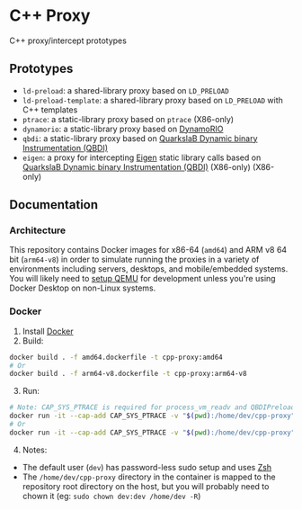 # C++ Proxy
C++ proxy/intercept prototypes

## Prototypes
* `ld-preload`: a shared-library proxy based on `LD_PRELOAD`
* `ld-preload-template`: a shared-library proxy based on `LD_PRELOAD` with C++ templates
* `ptrace`: a static-library proxy based on `ptrace` (X86-only)
* `dynamorio`: a static-library proxy based on [DynamoRIO](https://dynamorio.org)
* `qbdi`: a static-library proxy based on [QuarkslaB Dynamic binary Instrumentation (QBDI)](https://qbdi.quarkslab.com/)
* `eigen`: a proxy for intercepting [Eigen](https://eigen.tuxfamily.org/) static library calls based
on [QuarkslaB Dynamic binary Instrumentation (QBDI)](https://qbdi.quarkslab.com/) (X86-only)
(X86-only)

## Documentation

### Architecture
This repository contains Docker images for x86-64 (`amd64`) and ARM v8 64 bit (`arm64-v8`) in order
to simulate running the proxies in a variety of environments including servers, desktops, and
mobile/embedded systems. You will likely need to [setup QEMU](https://stereolabs.com/docs/docker/building-arm-container-on-x86/)
for development unless you're using Docker Desktop on non-Linux systems.

### Docker
1. Install [Docker](https://docs.docker.com/get-docker/)
2. Build:
```bash
docker build . -f amd64.dockerfile -t cpp-proxy:amd64
# Or
docker build . -f arm64-v8.dockerfile -t cpp-proxy:arm64-v8
```
3. Run:
```bash
# Note: CAP_SYS_PTRACE is required for process_vm_readv and QBDIPreload to work
docker run -it --cap-add CAP_SYS_PTRACE -v "$(pwd):/home/dev/cpp-proxy" --name cpp-proxy-amd64 cpp-proxy:amd64
# Or
docker run -it --cap-add CAP_SYS_PTRACE -v "$(pwd):/home/dev/cpp-proxy" --name cpp-proxy-arm64-v8 cpp-proxy:arm64-v8
```
4. Notes:
  * The default user (`dev`) has password-less sudo setup and uses [Zsh](https://www.zsh.org)
  * The `/home/dev/cpp-proxy` directory in the container is mapped to the repository root directory
  on the host, but you will probably need to chown it (eg: `sudo chown dev:dev /home/dev -R`)